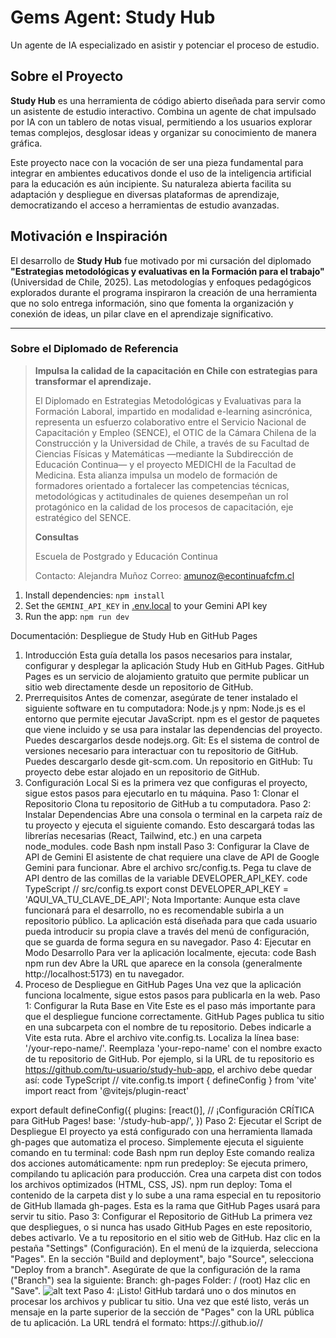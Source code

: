 # Gems Agent: Study Hub

Un agente de IA especializado en asistir y potenciar el proceso de estudio.

## Sobre el Proyecto

**Study Hub** es una herramienta de código abierto diseñada para servir como un asistente de estudio interactivo. Combina un agente de chat impulsado por IA con un tablero de notas visual, permitiendo a los usuarios explorar temas complejos, desglosar ideas y organizar su conocimiento de manera gráfica.

Este proyecto nace con la vocación de ser una pieza fundamental para integrar en ambientes educativos donde el uso de la inteligencia artificial para la educación es aún incipiente. Su naturaleza abierta facilita su adaptación y despliegue en diversas plataformas de aprendizaje, democratizando el acceso a herramientas de estudio avanzadas.

## Motivación e Inspiración

El desarrollo de **Study Hub** fue motivado por mi cursación del diplomado **"Estrategias metodológicas y evaluativas en la Formación para el trabajo"** (Universidad de Chile, 2025). Las metodologías y enfoques pedagógicos explorados durante el programa inspiraron la creación de una herramienta que no solo entrega información, sino que fomenta la organización y conexión de ideas, un pilar clave en el aprendizaje significativo.

---

### Sobre el Diplomado de Referencia

> **Impulsa la calidad de la capacitación en Chile con estrategias para transformar el aprendizaje.**
>
> El Diplomado en Estrategias Metodológicas y Evaluativas para la Formación Laboral, impartido en modalidad e-learning asincrónica, representa un esfuerzo colaborativo entre el Servicio Nacional de Capacitación y Empleo (SENCE), el OTIC de la Cámara Chilena de la Construcción y la Universidad de Chile, a través de su Facultad de Ciencias Físicas y Matemáticas —mediante la Subdirección de Educación Continua— y el proyecto MEDICHI de la Facultad de Medicina. Esta alianza impulsa un modelo de formación de formadores orientado a fortalecer las competencias técnicas, metodológicas y actitudinales de quienes desempeñan un rol protagónico en la calidad de los procesos de capacitación, eje estratégico del SENCE.
>
> **Consultas**
>
> Escuela de Postgrado y Educación Continua
>
> Contacto: Alejandra Muñoz
> Correo: amunoz@econtinuafcfm.cl


1. Install dependencies:
   `npm install`
2. Set the `GEMINI_API_KEY` in [.env.local](.env.local) to your Gemini API key
3. Run the app:
   `npm run dev`

Documentación: Despliegue de Study Hub en GitHub Pages
1. Introducción
Esta guía detalla los pasos necesarios para instalar, configurar y desplegar la aplicación Study Hub en GitHub Pages. GitHub Pages es un servicio de alojamiento gratuito que permite publicar un sitio web directamente desde un repositorio de GitHub.
2. Prerrequisitos
Antes de comenzar, asegúrate de tener instalado el siguiente software en tu computadora:
Node.js y npm: Node.js es el entorno que permite ejecutar JavaScript. npm es el gestor de paquetes que viene incluido y se usa para instalar las dependencias del proyecto. Puedes descargarlos desde nodejs.org.
Git: Es el sistema de control de versiones necesario para interactuar con tu repositorio de GitHub. Puedes descargarlo desde git-scm.com.
Un repositorio en GitHub: Tu proyecto debe estar alojado en un repositorio de GitHub.
3. Configuración Local
Si es la primera vez que configuras el proyecto, sigue estos pasos para ejecutarlo en tu máquina.
Paso 1: Clonar el Repositorio
Clona tu repositorio de GitHub a tu computadora.
Paso 2: Instalar Dependencias
Abre una consola o terminal en la carpeta raíz de tu proyecto y ejecuta el siguiente comando. Esto descargará todas las librerías necesarias (React, Tailwind, etc.) en una carpeta node_modules.
code
Bash
npm install
Paso 3: Configurar la Clave de API de Gemini
El asistente de chat requiere una clave de API de Google Gemini para funcionar.
Abre el archivo src/config.ts.
Pega tu clave de API dentro de las comillas de la variable DEVELOPER_API_KEY.
code
TypeScript
// src/config.ts
export const DEVELOPER_API_KEY = 'AQUI_VA_TU_CLAVE_DE_API';
Nota Importante: Aunque esta clave funcionará para el desarrollo, no es recomendable subirla a un repositorio público. La aplicación está diseñada para que cada usuario pueda introducir su propia clave a través del menú de configuración, que se guarda de forma segura en su navegador.
Paso 4: Ejecutar en Modo Desarrollo
Para ver la aplicación localmente, ejecuta:
code
Bash
npm run dev
Abre la URL que aparece en la consola (generalmente http://localhost:5173) en tu navegador.
4. Proceso de Despliegue en GitHub Pages
Una vez que la aplicación funciona localmente, sigue estos pasos para publicarla en la web.
Paso 1: Configurar la Ruta Base en Vite
Este es el paso más importante para que el despliegue funcione correctamente. GitHub Pages publica tu sitio en una subcarpeta con el nombre de tu repositorio. Debes indicarle a Vite esta ruta.
Abre el archivo vite.config.ts.
Localiza la línea base: '/your-repo-name/'.
Reemplaza 'your-repo-name' con el nombre exacto de tu repositorio de GitHub.
Por ejemplo, si la URL de tu repositorio es https://github.com/tu-usuario/study-hub-app, el archivo debe quedar así:
code
TypeScript
// vite.config.ts
import { defineConfig } from 'vite'
import react from '@vitejs/plugin-react'

export default defineConfig({
  plugins: [react()],
  // ¡Configuración CRÍTICA para GitHub Pages!
  base: '/study-hub-app/',
})
Paso 2: Ejecutar el Script de Despliegue
El proyecto ya está configurado con una herramienta llamada gh-pages que automatiza el proceso. Simplemente ejecuta el siguiente comando en tu terminal:
code
Bash
npm run deploy
Este comando realiza dos acciones automáticamente:
npm run predeploy: Se ejecuta primero, compilando tu aplicación para producción. Crea una carpeta dist con todos los archivos optimizados (HTML, CSS, JS).
npm run deploy: Toma el contenido de la carpeta dist y lo sube a una rama especial en tu repositorio de GitHub llamada gh-pages. Esta es la rama que GitHub Pages usará para servir tu sitio.
Paso 3: Configurar el Repositorio de GitHub
La primera vez que despliegues, o si nunca has usado GitHub Pages en este repositorio, debes activarlo.
Ve a tu repositorio en el sitio web de GitHub.
Haz clic en la pestaña "Settings" (Configuración).
En el menú de la izquierda, selecciona "Pages".
En la sección "Build and deployment", bajo "Source", selecciona "Deploy from a branch".
Asegúrate de que la configuración de la rama ("Branch") sea la siguiente:
Branch: gh-pages
Folder: / (root)
Haz clic en "Save".
![alt text](https://docs.github.com/assets/cb-132715/images/help/pages/deploy-from-branch-gh-pages-folder-root.png)
Paso 4: ¡Listo!
GitHub tardará uno o dos minutos en procesar los archivos y publicar tu sitio. Una vez que esté listo, verás un mensaje en la parte superior de la sección de "Pages" con la URL pública de tu aplicación.
La URL tendrá el formato: https://<tu-nombre-de-usuario>.github.io/<el-nombre-de-tu-repositorio>/